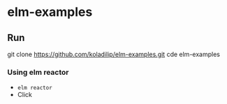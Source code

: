 # elm-examples
## Run
git clone https://github.com/koladilip/elm-examples.git
cde elm-examples
### Using elm reactor
* `elm reactor`
* Click 